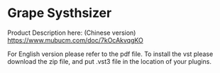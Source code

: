 # Grape Systhsizer
 Product Description here: (Chinese version)
 https://www.mubucm.com/doc/7kOcAkvqgKO
 
 For English version please refer to the pdf file.
 To install the vst please download the zip file, and put .vst3 file in the location of your plugins.
 
